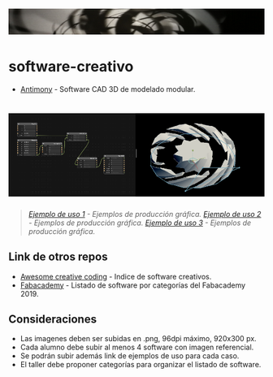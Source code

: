 # [<img src="img/header.png"/>](https://github.com/tallerintegrado2020/software-creativo)

# software-creativo


- [Antimony](https://www.mattkeeter.com/projects/antimony/3/) - Software CAD 3D de modelado modular.
# [<img src="img/antimony.png"/>](https://github.com/tallerintegrado2020/software-creativo)
>*[Ejemplo de uso 1](http://archive.fabacademy.org/archives/2016/fablabsantiago/students/391/class2.html) - Ejemplos de producción gráfica.*
>*[Ejemplo de uso 2](http://archive.fabacademy.org/archives/2016/fablabsantiago/students/391/class2.html) - Ejemplos de producción gráfica.*
>*[Ejemplo de uso 3](http://archive.fabacademy.org/archives/2016/fablabsantiago/students/391/class2.html) - Ejemplos de producción gráfica.*


## Link de otros repos

- [Awesome creative coding](https://github.com/terkelg/awesome-creative-coding) - Indice de software creativos.
- [Fabacademy](http://academy.cba.mit.edu/classes/computer_design/index.html) - Listado de software por categorías del Fabacademy 2019.

## Consideraciones
- Las imagenes deben ser subidas en .png, 96dpi máximo, 920x300 px.
- Cada alumno debe subir al menos 4 software con imagen referencial.
- Se podrán subir además link de ejemplos de uso para cada caso. 
- El taller debe proponer categorías para organizar el listado de software.


<!---
Este es el post completo de cada software.
- [Antimony](https://www.mattkeeter.com/projects/antimony/3/) - Software CAD 3D de modelado modular
# [<img src="img/antimony.png"/>](https://github.com/tallerintegrado2020/software-creativo)
>*[Ejemplo de uso 1](http://archive.fabacademy.org/archives/2016/fablabsantiago/students/391/class2.html) - Ejemplos de producción gráfica.*
-->
